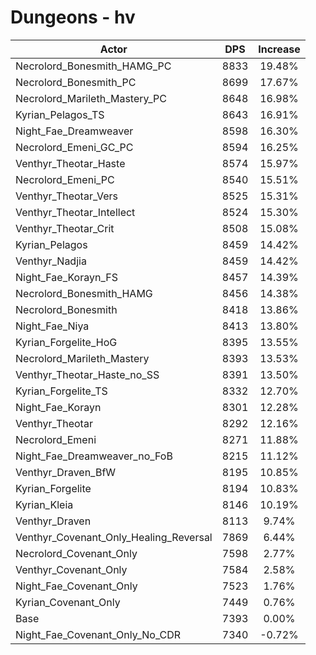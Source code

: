 # Dungeons - hv
| Actor | DPS | Increase |
|---|:---:|:---:|
|Necrolord_Bonesmith_HAMG_PC|8833|19.48%|
|Necrolord_Bonesmith_PC|8699|17.67%|
|Necrolord_Marileth_Mastery_PC|8648|16.98%|
|Kyrian_Pelagos_TS|8643|16.91%|
|Night_Fae_Dreamweaver|8598|16.30%|
|Necrolord_Emeni_GC_PC|8594|16.25%|
|Venthyr_Theotar_Haste|8574|15.97%|
|Necrolord_Emeni_PC|8540|15.51%|
|Venthyr_Theotar_Vers|8525|15.31%|
|Venthyr_Theotar_Intellect|8524|15.30%|
|Venthyr_Theotar_Crit|8508|15.08%|
|Kyrian_Pelagos|8459|14.42%|
|Venthyr_Nadjia|8459|14.42%|
|Night_Fae_Korayn_FS|8457|14.39%|
|Necrolord_Bonesmith_HAMG|8456|14.38%|
|Necrolord_Bonesmith|8418|13.86%|
|Night_Fae_Niya|8413|13.80%|
|Kyrian_Forgelite_HoG|8395|13.55%|
|Necrolord_Marileth_Mastery|8393|13.53%|
|Venthyr_Theotar_Haste_no_SS|8391|13.50%|
|Kyrian_Forgelite_TS|8332|12.70%|
|Night_Fae_Korayn|8301|12.28%|
|Venthyr_Theotar|8292|12.16%|
|Necrolord_Emeni|8271|11.88%|
|Night_Fae_Dreamweaver_no_FoB|8215|11.12%|
|Venthyr_Draven_BfW|8195|10.85%|
|Kyrian_Forgelite|8194|10.83%|
|Kyrian_Kleia|8146|10.19%|
|Venthyr_Draven|8113|9.74%|
|Venthyr_Covenant_Only_Healing_Reversal|7869|6.44%|
|Necrolord_Covenant_Only|7598|2.77%|
|Venthyr_Covenant_Only|7584|2.58%|
|Night_Fae_Covenant_Only|7523|1.76%|
|Kyrian_Covenant_Only|7449|0.76%|
|Base|7393|0.00%|
|Night_Fae_Covenant_Only_No_CDR|7340|-0.72%|
